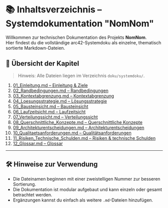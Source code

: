 # 📚 Inhaltsverzeichnis – Systemdokumentation "NomNom"

Willkommen zur technischen Dokumentation des Projekts **NomNom**.  
Hier findest du die vollständige arc42-Systemdoku als einzelne, thematisch sortierte Markdown-Dateien.

## 🧭 Übersicht der Kapitel

> Hinweis: Alle Dateien liegen im Verzeichnis `doku/systemdoku/`.

1. [01_Einleitung.md – Einleitung & Ziele](./01_Einfuehrung-und-Ziele.md)
2. [02_Randbedingungen.md – Randbedingungen](./02_Randbedingungen.md)
3. [03_Kontextabgrenzung.md – Kontextabgrenzung](./03_Kontextabgrenzung.md)
4. [04_Loesungsstrategie.md – Lösungsstrategie](./04_Loesungsstrategie.md)
5. [05_Bausteinsicht.md – Bausteinsicht](./05_Bausteinsicht.md)
6. [06_Laufzeitsicht.md – Laufzeitsicht](./06_Laufzeitsicht.md)
7. [07_Verteilungssicht.md – Verteilungssicht](./07_Verteilungssicht.md)
8. [08_Querschnittliche_Konzepte.md – Querschnittliche Konzepte](./08_querschnittliche-Konzepte.md)
9. [09_Architekturentscheidungen.md – Architekturentscheidungen](./09_Entwurfsentscheidungen.md)
10. [10_Qualitaetsanforderungen.md – Qualitätsanforderungen](./10_Qualitaetsszenarien.md)
11. [11_Risiken_Technische_Schulden.md – Risiken & technische Schulden](./11_Risiken-und-technische-Schulden.md)
12. [12_Glossar.md – Glossar](./12_Glossar.md)
---

## 🛠️ Hinweise zur Verwendung

- Die Dateinamen beginnen mit einer zweistelligen Nummer zur besseren Sortierung.
- Die Dokumentation ist modular aufgebaut und kann einzeln oder gesamt betrachtet werden.
- Ergänzungen kannst du einfach als weitere `.md`-Dateien hinzufügen.